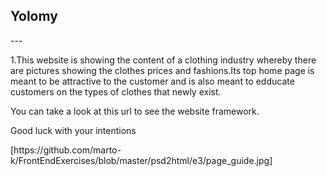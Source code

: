 <h2>Yolomy</h2>
---
<p>1.This website is showing the content of a clothing  industry whereby there are pictures showing the clothes prices and fashions.Its top home page is meant to be attractive to the customer and is also meant to edducate customers on the types of clothes that newly exist.</p>
<p>You can take a look at this url to see the website framework.</p>
<p>Good luck with your intentions</p>
[https://github.com/marto-k/FrontEndExercises/blob/master/psd2html/e3/page_guide.jpg]